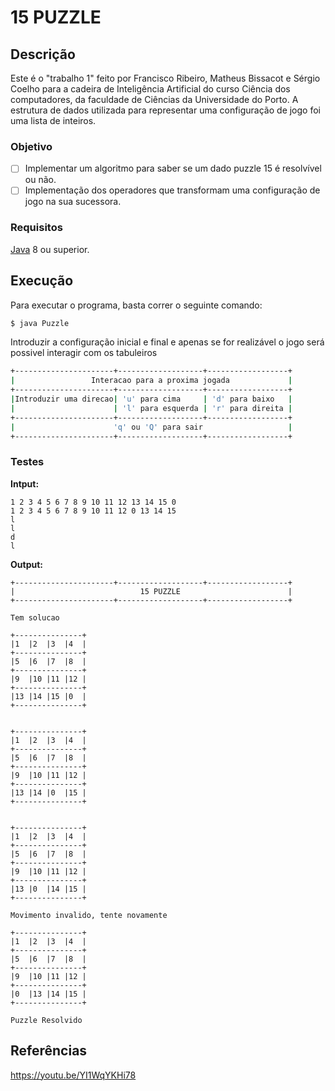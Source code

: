 # 15 PUZZLE
## Descrição

Este é o "trabalho 1" feito por Francisco Ribeiro, Matheus Bissacot e Sérgio Coelho para a cadeira de Inteligência Artificial do curso Ciência dos computadores, da faculdade de Ciências da Universidade do Porto.
A estrutura de dados utilizada para representar uma configuração de jogo foi uma lista de inteiros.

### Objetivo

* [ ] Implementar um algoritmo para saber se um dado puzzle 15 é resolvível ou não.
* [ ] Implementação dos operadores que transformam uma configuração de jogo na sua sucessora.

### Requisitos
[Java](https://www.oracle.com/java/technologies/downloads/) 8 ou superior.

## Execução

Para executar o programa, basta correr o seguinte comando:

```bash
$ java Puzzle 
```
Introduzir a configuração inicial e final e apenas se for realizável o jogo será possivel interagir com os tabuleiros
```bash
+----------------------+-------------------+------------------+
|                 Interacao para a proxima jogada             |
+----------------------+-------------------+------------------+
|Introduzir uma direcao| 'u' para cima     | 'd' para baixo   |
|                      | 'l' para esquerda | 'r' para direita |
+----------------------+-------------------+------------------+
|                      'q' ou 'Q' para sair                   |
+----------------------+-------------------+------------------+
```

### Testes
**Intput:**
```
1 2 3 4 5 6 7 8 9 10 11 12 13 14 15 0
1 2 3 4 5 6 7 8 9 10 11 12 0 13 14 15
l
l
d
l
```
**Output:**
```
+----------------------+-------------------+------------------+
|                            15 PUZZLE                        |
+----------------------+-------------------+------------------+

Tem solucao

+---------------+
|1  |2  |3  |4  |
+---------------+
|5  |6  |7  |8  |
+---------------+
|9  |10 |11 |12 |
+---------------+
|13 |14 |15 |0  |
+---------------+


+---------------+
|1  |2  |3  |4  |
+---------------+
|5  |6  |7  |8  |
+---------------+
|9  |10 |11 |12 |
+---------------+
|13 |14 |0  |15 |
+---------------+


+---------------+
|1  |2  |3  |4  |
+---------------+
|5  |6  |7  |8  |
+---------------+
|9  |10 |11 |12 |
+---------------+
|13 |0  |14 |15 |
+---------------+

Movimento invalido, tente novamente

+---------------+
|1  |2  |3  |4  |
+---------------+
|5  |6  |7  |8  |
+---------------+
|9  |10 |11 |12 |
+---------------+
|0  |13 |14 |15 |
+---------------+

Puzzle Resolvido

```
## Referências
https://youtu.be/YI1WqYKHi78
